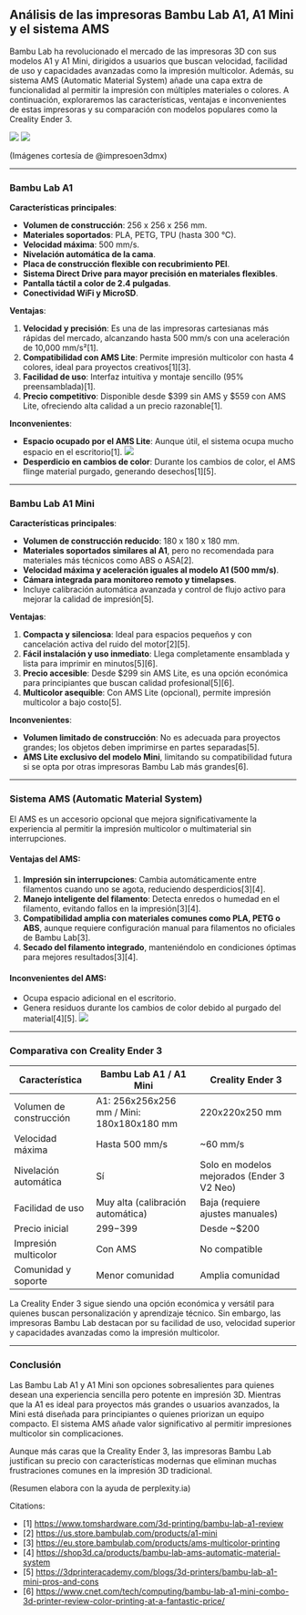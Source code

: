## Análisis de las impresoras Bambu Lab A1, A1 Mini y el sistema AMS

Bambu Lab ha revolucionado el mercado de las impresoras 3D con sus modelos A1 y A1 Mini, dirigidos a usuarios que buscan velocidad, facilidad de uso y capacidades avanzadas como la impresión multicolor. Además, su sistema AMS (Automatic Material System) añade una capa extra de funcionalidad al permitir la impresión con múltiples materiales o colores. A continuación, exploraremos las características, ventajas e inconvenientes de estas impresoras y su comparación con modelos populares como la Creality Ender 3.

![](images/ejemplo_bambulab_A1.png)
![](images/ejemplo_2_bambulab_A1.png)

(Imágenes cortesía de @impresoen3dmx)

---

### **Bambu Lab A1**

**Características principales**:
- **Volumen de construcción**: 256 x 256 x 256 mm.
- **Materiales soportados**: PLA, PETG, TPU (hasta 300 °C).
- **Velocidad máxima**: 500 mm/s.
- **Nivelación automática de la cama**.
- **Placa de construcción flexible con recubrimiento PEI**.
- **Sistema Direct Drive para mayor precisión en materiales flexibles**.
- **Pantalla táctil a color de 2.4 pulgadas**.
- **Conectividad WiFi y MicroSD**.

**Ventajas**:
1. **Velocidad y precisión**: Es una de las impresoras cartesianas más rápidas del mercado, alcanzando hasta 500 mm/s con una aceleración de 10,000 mm/s²[1].
2. **Compatibilidad con AMS Lite**: Permite impresión multicolor con hasta 4 colores, ideal para proyectos creativos[1][3].
3. **Facilidad de uso**: Interfaz intuitiva y montaje sencillo (95% preensamblada)[1].
4. **Precio competitivo**: Disponible desde $399 sin AMS y $559 con AMS Lite, ofreciendo alta calidad a un precio razonable[1].

**Inconvenientes**:
- **Espacio ocupado por el AMS Lite**: Aunque útil, el sistema ocupa mucho espacio en el escritorio[1].
![](images/Espacio_ocupado_Bambulab_A1.png)
- **Desperdicio en cambios de color**: Durante los cambios de color, el AMS flinge material purgado, generando desechos[1][5].

---

### **Bambu Lab A1 Mini**

**Características principales**:
- **Volumen de construcción reducido**: 180 x 180 x 180 mm.
- **Materiales soportados similares al A1**, pero no recomendada para materiales más técnicos como ABS o ASA[2].
- **Velocidad máxima y aceleración iguales al modelo A1 (500 mm/s)**.
- **Cámara integrada para monitoreo remoto y timelapses**.
- Incluye calibración automática avanzada y control de flujo activo para mejorar la calidad de impresión[5].

**Ventajas**:
1. **Compacta y silenciosa**: Ideal para espacios pequeños y con cancelación activa del ruido del motor[2][5].
2. **Fácil instalación y uso inmediato**: Llega completamente ensamblada y lista para imprimir en minutos[5][6].
3. **Precio accesible**: Desde $299 sin AMS Lite, es una opción económica para principiantes que buscan calidad profesional[5][6].
4. **Multicolor asequible**: Con AMS Lite (opcional), permite impresión multicolor a bajo costo[5].

**Inconvenientes**:
- **Volumen limitado de construcción**: No es adecuada para proyectos grandes; los objetos deben imprimirse en partes separadas[5].
- **AMS Lite exclusivo del modelo Mini**, limitando su compatibilidad futura si se opta por otras impresoras Bambu Lab más grandes[6].

---

### **Sistema AMS (Automatic Material System)**

El AMS es un accesorio opcional que mejora significativamente la experiencia al permitir la impresión multicolor o multimaterial sin interrupciones.

#### Ventajas del AMS:
1. **Impresión sin interrupciones**: Cambia automáticamente entre filamentos cuando uno se agota, reduciendo desperdicios[3][4].
2. **Manejo inteligente del filamento**: Detecta enredos o humedad en el filamento, evitando fallos en la impresión[3][4].
3. **Compatibilidad amplia con materiales comunes como PLA, PETG o ABS**, aunque requiere configuración manual para filamentos no oficiales de Bambu Lab[3].
4. **Secado del filamento integrado**, manteniéndolo en condiciones óptimas para mejores resultados[3][4].

#### Inconvenientes del AMS:
- Ocupa espacio adicional en el escritorio.
- Genera residuos durante los cambios de color debido al purgado del material[4][5].
![](images/residuos_bambulab.png)
---

### Comparativa con Creality Ender 3

| Característica                | Bambu Lab A1 / A1 Mini          | Creality Ender 3                     |
|-------------------------------|----------------------------------|---------------------------------------|
| Volumen de construcción       | A1: 256x256x256 mm / Mini: 180x180x180 mm | 220x220x250 mm                      |
| Velocidad máxima              | Hasta 500 mm/s                 | ~60 mm/s                              |
| Nivelación automática         | Sí                             | Solo en modelos mejorados (Ender 3 V2 Neo) |
| Facilidad de uso              | Muy alta (calibración automática) | Baja (requiere ajustes manuales)     |
| Precio inicial                | $299-$399                      | Desde ~$200                          |
| Impresión multicolor          | Con AMS                        | No compatible                        |
| Comunidad y soporte           | Menor comunidad                | Amplia comunidad                     |

La Creality Ender 3 sigue siendo una opción económica y versátil para quienes buscan personalización y aprendizaje técnico. Sin embargo, las impresoras Bambu Lab destacan por su facilidad de uso, velocidad superior y capacidades avanzadas como la impresión multicolor.

---

### Conclusión

Las Bambu Lab A1 y A1 Mini son opciones sobresalientes para quienes desean una experiencia sencilla pero potente en impresión 3D. Mientras que la A1 es ideal para proyectos más grandes o usuarios avanzados, la Mini está diseñada para principiantes o quienes priorizan un equipo compacto. El sistema AMS añade valor significativo al permitir impresiones multicolor sin complicaciones.

Aunque más caras que la Creality Ender 3, las impresoras Bambu Lab justifican su precio con características modernas que eliminan muchas frustraciones comunes en la impresión 3D tradicional.

(Resumen elabora con la ayuda de perplexity.ia)

Citations:

* [1] https://www.tomshardware.com/3d-printing/bambu-lab-a1-review
* [2] https://us.store.bambulab.com/products/a1-mini
* [3] https://eu.store.bambulab.com/products/ams-multicolor-printing
* [4] https://shop3d.ca/products/bambu-lab-ams-automatic-material-system
* [5] https://3dprinteracademy.com/blogs/3d-printers/bambu-lab-a1-mini-pros-and-cons
* [6] https://www.cnet.com/tech/computing/bambu-lab-a1-mini-combo-3d-printer-review-color-printing-at-a-fantastic-price/
